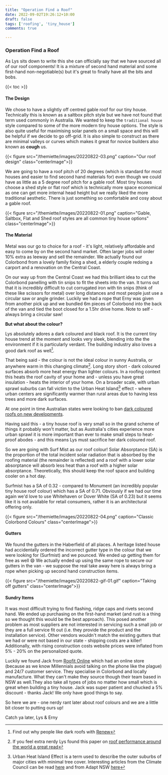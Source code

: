 ```yaml
---
title: "Operation Find a Roof"
date: 2022-09-02T19:26:12+10:00
draft: false
tags: ['roofing', 'tiny_house']
comments: true

---
```


### Operation Find a Roof

As Lys sits down to write this she can officially say that we have sourced all of our roof components! It is a mixture of second hand material and some first-hand non-negotiable(s) but it's great to finally have all the bits and bobs.  

{{< toc >}}

#### The Design
We chose to have a slightly off centred gable roof for our tiny house. Technically this is known as a saltbox pitch style but we have not found that term used commonly in Australia. We wanted to keep the `traditional house` style compared to some of the more modern tiny house options. The style is also quite useful for maximising solar panels on a small space and this will be helpful if we decide to go off-grid. It is also simple to construct as there are minimal valleys or curves which makes it great for novice builders also known as **cough** us.

{{< figure src="/themiette/images/20220822-03.png" caption="Our roof design" class="centerImage">}}

We are going to have a roof pitch of 20 degrees (which is standard for most houses and easier to find second hand materials for) even though we could have as little as a 5 degree roof pitch for a gable roof. Most tiny houses choose a shed style or flat roof which is technically more space economical as one can get more internal head height but we really liked the more traditional aesthetic. There is just something so comfortable and cosy about a gable roof.

{{< figure src="/themiette/images/20220822-01.png" caption="Gable, Saltbox, Flat and Shed roof styles are all common tiny house options" class="centerImage">}}

#### The Material
Metal was our go to choice for a roof - it's light, relatively affordable and easy to come by on the second hand market. Often larger jobs will order 10% extra as leeway and sell the remainder. We actually found our Colorbond from a lovely family fixing a shed, a elderly couple redoing a carport and a renovation on the Central Coast. 

On our way up from the Central Coast we had this brilliant idea to cut the Colorbond panelling with tin snips to fit the sheets into the van. It turns out that it is incredibly difficult to cut corrugated iron with tin snips (think of these like scissors for metal) over long distances and most people just use a circular saw or angle grinder. Luckily we had a rope that Erny was given from another pick up and we bundled 6m pieces of Colorbond into the back of the van and tied the boot closed for a 1.5hr drive home. Note to self - always bring a circular saw!

**But what about the colour?** 

Lys absolutely adores a dark coloured and black roof. It is the current tiny house trend at the moment and looks very sleek, blending into the the environment if it is particularly verdant. The building industry also loves a good dark roof as well[^1].

That being said - the colour is not the ideal colour in sunny Australia, or anywhere warm in this changing climate[^2]. Long story short - dark coloured surfaces absorb more heat energy than lighter colours. In a roofing context this heats the roof cavity of your home and - unless you have great insulation - heats the interior of your home. On a broader scale, with urban sprawl suburbs can fall victim to the Urban Heat Island[^3] effect - where urban centers are significantly warmer than rural areas due to having less trees and more dark surfaces. 

At one point in time Australian states were looking to ban [dark coloured roofs on new developments](https://www.theguardian.com/australia-news/2021/nov/17/dark-roofs-to-be-banned-in-nsw-planning-minister-says). 

Having said this - a tiny house roof is very small so in the grand scheme of things it probably won't matter, but as Australia's cities experience more urban sprawl it is more important than ever to make small steps to heat-proof abodes - and this means Lys must sacrifice her dark coloured roof. 

So we are going with Surf Mist as our roof colour! Solar Absorptance (SA) is the proportion of the total incident solar radiation that is absorbed by the roofing material (the remainder is reflected) and a roof with a lower solar absorptance will absorb less heat than a roof with a higher solar absorptance. Theoretically, this should keep the roof space and building cooler on a hot day.

Surfmist has a SA of 0.32 - compared to Monument (an incredibly popular tiny house roof colour) which has a SA of 0.71. Obviously if we had our time again we'd love to use Whitehaven or Dover White (SA of 0.23) but it seems like it is not available for retail consumers, rather it is an architectural offering only. 

{{< figure src="/themiette/images/20220822-04.png" caption="Classic Colorbond Colours" class="centerImage">}}

#### Gutters
We found the gutters in the Haberfield of all places. A heritage listed house had accidentally ordered the incorrect gutter type in the colour that we were looking for (Surfmist) and we pounced. We ended up getting them for free as well :smile: We actually ended up using the same rope to secure our gutters in the van - we suppose the real take away here is always bring a rope when picking up second hand construction items. 

{{< figure src="/themiette/images/20220822-gif-01.gif" caption="Taking off gutters" class="centerImage">}}

#### Sundry Items
It was most difficult trying to find flashing, ridge caps and rivets second hand. We ended up purchasing on the first-hand market (and rust is a thing so we thought this would be the best approach). This posed another problem as most suppliers are not interested in servicing such a small job or they are a full service fit out (i.e. they provide the product and the installation service). Other vendors wouldn't match the existing gutters that we had or were not based in our state - shipping costs are a killer! Additionally, with rising construction costs website prices were inflated from 5% - 20% on the personalized quote.

Luckily we found Jack from [Roofit Online](https://roofit.online/) which had an online store (because as we know Millennials avoid talking on the phone like the plague) and 24/7 customer service. They specialise in Colorbond and locally manufacture. What they can't make they source though their team based in NSW as well.They also take all types of jobs no matter how small which is great when building a tiny house. Jack was super patient and chucked a 5% discount - thanks Jack! We only have good things to say. 

So here we are - one nerdy rant later about roof colours and we are a little bit closer to putting ours up!

Catch ya later,
Lys & Erny

[^1]: Find out why people like dark roofs with [Renew](https://renew.org.au/renew-magazine/building-materials/its-not-all-black-and-white-why-roof-colour-matters/)
[^2]: If you feel extra nerdy Lys found this paper on [roof performance around the world a great read](https://www.researchgate.net/publication/350335421_A_Study_on_the_Comparative_Review_of_Cool_Roof_Thermal_Performance_in_Various_Regions)
[^3]: Urban Heat Island Effect is a term used to describe the outer suburbs of major cities with minimal tree cover. Interesting articles from the Climate Council can be read [here](https://www.climatecouncil.org.au/urban-heat-island-effect-western-sydney/?atb=DSA01b&gclid=Cj0KCQjw9ZGYBhCEARIsAEUXITVWO2gR1W5SBWYAKvqOVPjeAbLmRn9_An42RJ-_Ia0Gw1CE25gcBpYaAmuSEALw_wcB) and from Adapt NSW [here](https://www.climatechange.environment.nsw.gov.au/urban-heat) 
